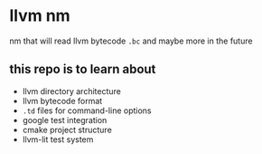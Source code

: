 # llvm nm

nm that will read llvm bytecode `.bc` and maybe more in the future

## this repo is to learn about

* llvm directory architecture
* llvm bytecode format
* `.td` files for command-line options
* google test integration
* cmake project structure
* llvm-lit test system
